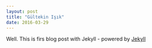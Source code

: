 ```yaml
---
layout: post
title: "Gültekin Işık"
date: 2016-03-29
---
```


Well. This is firs blog post with Jekyll - powered by [Jekyll](http://jekyllrb.com) 
